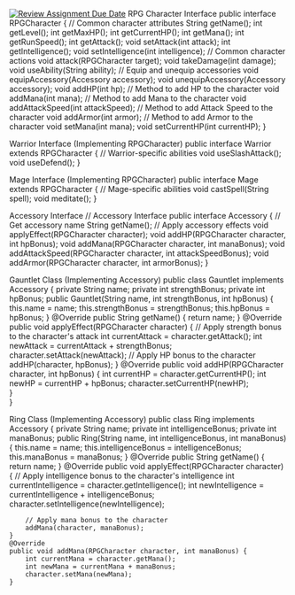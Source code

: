 [![Review Assignment Due Date](https://classroom.github.com/assets/deadline-readme-button-24ddc0f5d75046c5622901739e7c5dd533143b0c8e959d652212380cedb1ea36.svg)](https://classroom.github.com/a/DRqen68Y)
RPG Character Interface
public interface RPGCharacter {
    // Common character attributes
    String getName();
    int getLevel();
    int getMaxHP();
    int getCurrentHP();
    int getMana();
    int getRunSpeed();
    int getAttack(); 
    void setAttack(int attack);
    int getIntelligence();
    void setIntelligence(int intelligence);
    // Common character actions
    void attack(RPGCharacter target);
    void takeDamage(int damage);
    void useAbility(String ability);
    // Equip and unequip accessories
    void equipAccessory(Accessory accessory);
    void unequipAccessory(Accessory accessory);
    void addHP(int hp); // Method to add HP to the character
    void addMana(int mana); // Method to add Mana to the character
    void addAttackSpeed(int attackSpeed); // Method to add Attack Speed to the character
    void addArmor(int armor); // Method to add Armor to the character
    void setMana(int mana);
    void setCurrentHP(int currentHP);
}

Warrior Interface (Implementing RPGCharacter)
public interface Warrior extends RPGCharacter {
    // Warrior-specific abilities
    void useSlashAttack();
    void useDefend();
}

Mage Interface (Implementing RPGCharacter)
public interface Mage extends RPGCharacter {
    // Mage-specific abilities
    void castSpell(String spell);
    void meditate();
}

Accessory Interface
// Accessory Interface
public interface Accessory {
    // Get accessory name
    String getName();
    // Apply accessory effects
    void applyEffect(RPGCharacter character);
    void addHP(RPGCharacter character, int hpBonus);
    void addMana(RPGCharacter character, int manaBonus);
    void addAttackSpeed(RPGCharacter character, int attackSpeedBonus);
    void addArmor(RPGCharacter character, int armorBonus);
}

Gauntlet Class (Implementing Accessory)
public class Gauntlet implements Accessory {
    private String name;
    private int strengthBonus;
    private int hpBonus;
    public Gauntlet(String name, int strengthBonus, int hpBonus) {
        this.name = name;
        this.strengthBonus = strengthBonus;
        this.hpBonus = hpBonus;
    }
    @Override
    public String getName() {
        return name;
    }
    @Override
    public void applyEffect(RPGCharacter character) {
        // Apply strength bonus to the character's attack
        int currentAttack = character.getAttack();
        int newAttack = currentAttack + strengthBonus;
        character.setAttack(newAttack);
        // Apply HP bonus to the character
        addHP(character, hpBonus);
    }
    @Override
    public void addHP(RPGCharacter character, int hpBonus) {
        int currentHP = character.getCurrentHP();
        int newHP = currentHP + hpBonus;
        character.setCurrentHP(newHP);  
    }  
}

Ring Class (Implementing Accessory)
public class Ring implements Accessory {
    private String name;
    private int intelligenceBonus;
    private int manaBonus;
    public Ring(String name, int intelligenceBonus, int manaBonus) {
        this.name = name;
        this.intelligenceBonus = intelligenceBonus;
        this.manaBonus = manaBonus;
    }
    @Override
    public String getName() {
        return name;
    }
    @Override
    public void applyEffect(RPGCharacter character) {
        // Apply intelligence bonus to the character's intelligence
        int currentIntelligence = character.getIntelligence();
        int newIntelligence = currentIntelligence + intelligenceBonus;
        character.setIntelligence(newIntelligence);

        // Apply mana bonus to the character
        addMana(character, manaBonus);
    }
    @Override
    public void addMana(RPGCharacter character, int manaBonus) {
        int currentMana = character.getMana();
        int newMana = currentMana + manaBonus;
        character.setMana(newMana);  
    }

    
